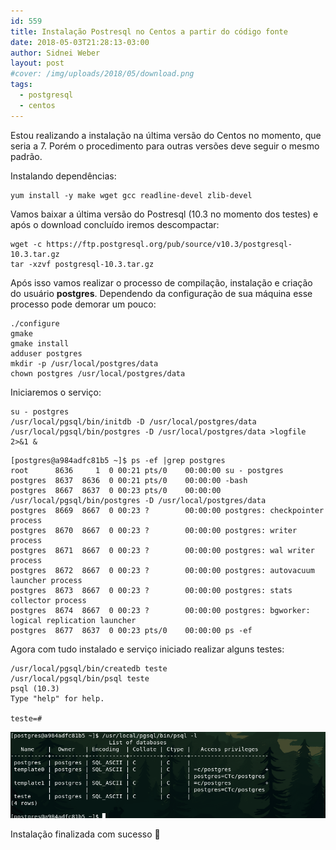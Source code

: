 ```yaml
---
id: 559
title: Instalação Postresql no Centos a partir do código fonte
date: 2018-05-03T21:28:13-03:00
author: Sidnei Weber
layout: post
#cover: /img/uploads/2018/05/download.png
tags:
  - postgresql
  - centos
---
```

Estou realizando a instalação na última versão do Centos no momento, que seria a 7. Porém o procedimento para outras versões deve seguir o mesmo padrão.

Instalando dependências:

```shell
yum install -y make wget gcc readline-devel zlib-devel
```

Vamos baixar a última versão do Postresql (10.3 no momento dos testes) e após o download concluído iremos descompactar:

```shell
wget -c https://ftp.postgresql.org/pub/source/v10.3/postgresql-10.3.tar.gz
tar -xzvf postgresql-10.3.tar.gz
```

Após isso vamos realizar o processo de compilação, instalação e criação do usuário **postgres**. Dependendo da configuração de sua máquina esse processo pode demorar um pouco:

```shell
./configure
gmake
gmake install
adduser postgres
mkdir -p /usr/local/postgres/data
chown postgres /usr/local/postgres/data
```

Iniciaremos o serviço:

```shell
su - postgres
/usr/local/pgsql/bin/initdb -D /usr/local/postgres/data
/usr/local/pgsql/bin/postgres -D /usr/local/postgres/data >logfile 2>&1 &
```

```shell
[postgres@a984adfc81b5 ~]$ ps -ef |grep postgres
root      8636     1  0 00:21 pts/0    00:00:00 su - postgres
postgres  8637  8636  0 00:21 pts/0    00:00:00 -bash
postgres  8667  8637  0 00:23 pts/0    00:00:00 /usr/local/pgsql/bin/postgres -D /usr/local/postgres/data
postgres  8669  8667  0 00:23 ?        00:00:00 postgres: checkpointer process   
postgres  8670  8667  0 00:23 ?        00:00:00 postgres: writer process   
postgres  8671  8667  0 00:23 ?        00:00:00 postgres: wal writer process   
postgres  8672  8667  0 00:23 ?        00:00:00 postgres: autovacuum launcher process   
postgres  8673  8667  0 00:23 ?        00:00:00 postgres: stats collector process   
postgres  8674  8667  0 00:23 ?        00:00:00 postgres: bgworker: logical replication launcher   
postgres  8677  8637  0 00:23 pts/0    00:00:00 ps -ef
```

Agora com tudo instalado e serviço iniciado realizar alguns testes:

```shell
/usr/local/pgsql/bin/createdb teste
/usr/local/pgsql/bin/psql teste
psql (10.3)
Type "help" for help.

teste=#
```

![](/img/uploads/2018/05/Captura-de-tela-de-2018-05-03-21-27-17.png)

Instalação finalizada com sucesso 🙂
